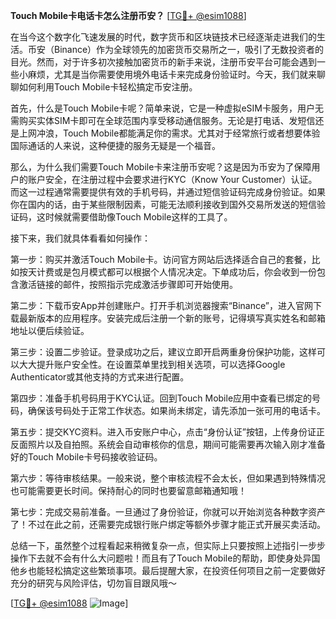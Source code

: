 **Touch Mobile卡电话卡怎么注册币安？** [[TG💪+ @esim1088](https://t.me/s/esim1088)]

在当今这个数字化飞速发展的时代，数字货币和区块链技术已经逐渐走进我们的生活。币安（Binance）作为全球领先的加密货币交易所之一，吸引了无数投资者的目光。然而，对于许多初次接触加密货币的新手来说，注册币安平台可能会遇到一些小麻烦，尤其是当你需要使用境外电话卡来完成身份验证时。今天，我们就来聊聊如何利用Touch Mobile卡轻松搞定币安注册。

首先，什么是Touch Mobile卡呢？简单来说，它是一种虚拟eSIM卡服务，用户无需购买实体SIM卡即可在全球范围内享受移动通信服务。无论是打电话、发短信还是上网冲浪，Touch Mobile都能满足你的需求。尤其对于经常旅行或者想要体验国际通话的人来说，这种便捷的服务无疑是一个福音。

那么，为什么我们需要Touch Mobile卡来注册币安呢？这是因为币安为了保障用户的账户安全，在注册过程中会要求进行KYC（Know Your Customer）认证。而这一过程通常需要提供有效的手机号码，并通过短信验证码完成身份验证。如果你在国内的话，由于某些限制因素，可能无法顺利接收到国外交易所发送的短信验证码，这时候就需要借助像Touch Mobile这样的工具了。

接下来，我们就具体看看如何操作：

第一步：购买并激活Touch Mobile卡。访问官方网站后选择适合自己的套餐，比如按天计费或是包月模式都可以根据个人情况决定。下单成功后，你会收到一份包含激活链接的邮件，按照指示完成激活步骤即可开始使用。

第二步：下载币安App并创建账户。打开手机浏览器搜索“Binance”，进入官网下载最新版本的应用程序。安装完成后注册一个新的账号，记得填写真实姓名和邮箱地址以便后续验证。

第三步：设置二步验证。登录成功之后，建议立即开启两重身份保护功能，这样可以大大提升账户安全性。在设置菜单里找到相关选项，可以选择Google Authenticator或其他支持的方式来进行配置。

第四步：准备手机号码用于KYC认证。回到Touch Mobile应用中查看已绑定的号码，确保该号码处于正常工作状态。如果尚未绑定，请先添加一张可用的电话卡。

第五步：提交KYC资料。进入币安账户中心，点击“身份认证”按钮，上传身份证正反面照片以及自拍照。系统会自动审核你的信息，期间可能需要再次输入刚才准备好的Touch Mobile卡号码接收验证码。

第六步：等待审核结果。一般来说，整个审核流程不会太长，但如果遇到特殊情况也可能需要更长时间。保持耐心的同时也要留意邮箱通知哦！

第七步：完成交易前准备。一旦通过了身份验证，你就可以开始浏览各种数字资产了！不过在此之前，还需要完成银行账户绑定等额外步骤才能正式开展买卖活动。

总结一下，虽然整个过程看起来稍微复杂一点，但实际上只要按照上述指引一步步操作下去就不会有什么大问题啦！而且有了Touch Mobile的帮助，即使身处异国他乡也能轻松搞定这些繁琐事项。最后提醒大家，在投资任何项目之前一定要做好充分的研究与风险评估，切勿盲目跟风哦～

[[TG💪+ @esim1088](https://t.me/s/esim1088) ![Image](https://i.postimg.cc/4NQfJmqS/Snipaste-2025-05-13-00-14-12.png)]
